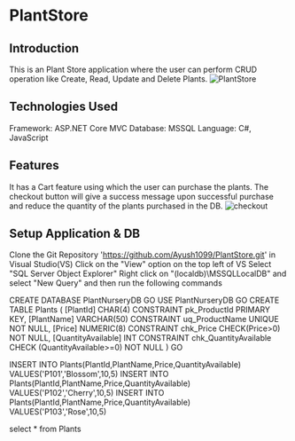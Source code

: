 # PlantStore
## Introduction
This is an Plant Store application where the user can perform CRUD operation like Create, Read, Update and Delete Plants.
![PlantStore](https://github.com/Ayush1099/PlantStore/assets/30565720/b585997b-60dd-49d2-a3cf-9731a13f157c)

## Technologies Used
Framework: ASP.NET Core MVC
Database: MSSQL
Language: C#, JavaScript

## Features
It has a Cart feature using which the user can purchase the plants. The checkout button will give a success message upon successful purchase and reduce the quantity of the plants purchased in the DB.
![checkout](https://github.com/Ayush1099/PlantStore/assets/30565720/79ec6c7b-d06f-4dd9-8c1b-ca43a6501eb6)


## Setup Application & DB
Clone the Git Repository 'https://github.com/Ayush1099/PlantStore.git' in Visual Studio(VS)
Click on the "View" option on the top left of VS
Select "SQL Server Object Explorer"
Right click on "(localdb)\MSSQLLocalDB" and select "New Query" and then run the following commands

CREATE DATABASE PlantNurseryDB
GO
USE PlantNurseryDB
GO
CREATE TABLE Plants
(
	[PlantId] CHAR(4) CONSTRAINT pk_ProductId PRIMARY KEY,
	[PlantName] VARCHAR(50) CONSTRAINT uq_ProductName UNIQUE NOT NULL,
	[Price] NUMERIC(8) CONSTRAINT chk_Price CHECK(Price>0) NOT NULL,
	[QuantityAvailable] INT CONSTRAINT chk_QuantityAvailable CHECK (QuantityAvailable>=0) NOT NULL
)
GO

INSERT INTO Plants(PlantId,PlantName,Price,QuantityAvailable) VALUES('P101','Blossom',10,5)
INSERT INTO Plants(PlantId,PlantName,Price,QuantityAvailable) VALUES('P102','Cherry',10,5)
INSERT INTO Plants(PlantId,PlantName,Price,QuantityAvailable) VALUES('P103','Rose',10,5)

select * from Plants
